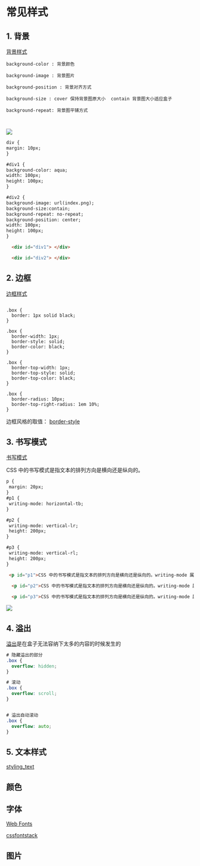 # 常见样式

## 1. 背景

[背景样式](https://developer.mozilla.org/zh-CN/docs/Learn/CSS/Building_blocks/Backgrounds_and_borders#css%E7%9A%84%E8%83%8C%E6%99%AF%E6%A0%B7%E5%BC%8F)
```
background-color : 背景颜色

background-image : 背景图片

background-position : 背景对齐方式

background-size : cover 保持背景图原大小  contain 背景图大小适应盒子

background-repeat: 背景图平铺方式
 
   
```

![](http://pic.existorlive.cn//202207182301403.png)

```html 
div {
margin: 10px;
}

#div1 {
background-color: aqua;
width: 100px;
height: 100px;
}

#div2 {
background-image: url(index.png);
background-size:contain;
background-repeat: no-repeat;
background-position: center;
width: 100px;
height: 100px;
}

  <div id="div1"> </div>

  <div id="div2"> </div>

```

## 2. 边框
[边框样式](https://developer.mozilla.org/zh-CN/docs/Learn/CSS/Building_blocks/Backgrounds_and_borders#%E8%BE%B9%E6%A1%86)
```

.box {
  border: 1px solid black;
} 

.box {
  border-width: 1px;
  border-style: solid;
  border-color: black;
}

.box {
  border-top-width: 1px;
  border-top-style: solid;
  border-top-color: black;
} 

.box {
  border-radius: 10px;
  border-top-right-radius: 1em 10%;
} 

```

边框风格的取值：  [border-style](https://developer.mozilla.org/zh-CN/docs/Web/CSS/border-style)


## 3. 书写模式
[书写模式](https://developer.mozilla.org/zh-CN/docs/Learn/CSS/Building_blocks/Handling_different_text_directions)

CSS 中的书写模式是指文本的排列方向是横向还是纵向的。

```html
p {
 margin: 20px;
}
#p1 {
 writing-mode: horizontal-tb;
}

#p2 {
 writing-mode: vertical-lr;
 height: 200px;
}

#p3 {
 writing-mode: vertical-rl;
 height: 200px;
}

 <p id="p1">CSS 中的书写模式是指文本的排列方向是横向还是纵向的。writing-mode 属性使我们从一种模式切换到另一种模式。为此，你不必使用一种竖向的语言——你还可以更改部分文字的方向以实现创新性的布局。 </p>

  <p id="p2">CSS 中的书写模式是指文本的排列方向是横向还是纵向的。writing-mode 属性使我们从一种模式切换到另一种模式。为此，你不必使用一种竖向的语言——你还可以更改部分文字的方向以实现创新性的布局。 </p>
  
  <p id="p3">CSS 中的书写模式是指文本的排列方向是横向还是纵向的。writing-mode 属性使我们从一种模式切换到另一种模式。为此，你不必使用一种竖向的语言——你还可以更改部分文字的方向以实现创新性的布局。 </p>


```

![](http://pic.existorlive.cn//202207182322972.png)




## 4.  溢出
[溢出](https://developer.mozilla.org/zh-CN/docs/Learn/CSS/Building_blocks/Overflowing_content)是在盒子无法容纳下太多的内容的时候发生的

```css 
# 隐藏溢出的部分 
.box {
  overflow: hidden;
}

# 滚动
.box {
  overflow: scroll;
}


# 溢出自动滚动
.box {
  overflow: auto;
}
```
## 5. 文本样式 

[styling_text](https://developer.mozilla.org/en-US/docs/learn/CSS/styling_text)
## 颜色

## 字体

[Web Fonts](https://developer.mozilla.org/en-US/docs/Learn/CSS/Styling_text/Web_fonts)

[cssfontstack](https://www.cssfontstack.com/)
## 图片

